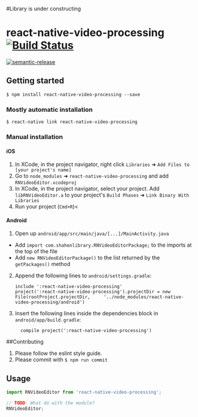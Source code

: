 #Library is under constructing

# react-native-video-processing [![Build Status](https://travis-ci.org/shahen94/react-native-video-processing.svg?branch=master)](https://travis-ci.org/shahen94/react-native-video-processing)

[![semantic-release](https://img.shields.io/badge/%20%20%F0%9F%93%A6%F0%9F%9A%80-semantic--release-e10079.svg?style=plastic)](https://github.com/semantic-release/semantic-release)


## Getting started

`$ npm install react-native-video-processing --save`

### Mostly automatic installation

`$ react-native link react-native-video-processing`

### Manual installation


#### iOS

1. In XCode, in the project navigator, right click `Libraries` ➜ `Add Files to [your project's name]`
2. Go to `node_modules` ➜ `react-native-video-processing` and add `RNVideoEditor.xcodeproj`
3. In XCode, in the project navigator, select your project. Add `libRNVideoEditor.a` to your project's `Build Phases` ➜ `Link Binary With Libraries`
4. Run your project (`Cmd+R`)<

#### Android

1. Open up `android/app/src/main/java/[...]/MainActivity.java`
  - Add `import com.shahenlibrary.RNVideoEditorPackage;` to the imports at the top of the file
  - Add `new RNVideoEditorPackage()` to the list returned by the `getPackages()` method
2. Append the following lines to `android/settings.gradle`:
  	```
  	include ':react-native-video-processing'
  	project(':react-native-video-processing').projectDir = new File(rootProject.projectDir, 	'../node_modules/react-native-video-processing/android')
  	```
3. Insert the following lines inside the dependencies block in `android/app/build.gradle`:
  	```
      compile project(':react-native-video-processing')
  	```

##Contributing

1. Please follow the eslint style guide.
2. Please commit with `$ npm run commit`

## Usage
```javascript
import RNVideoEditor from 'react-native-video-processing';

// TODO: What do with the module?
RNVideoEditor;
```
